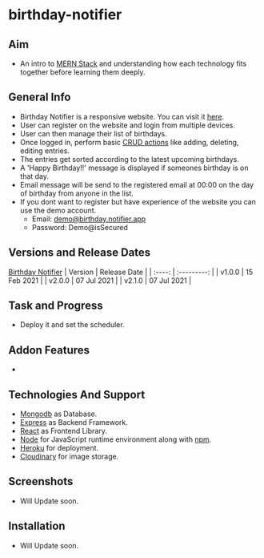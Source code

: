 # birthday-notifier

## Aim
- An intro to [MERN Stack](https://www.geeksforgeeks.org/mern-stack/) and understanding how each technology fits together before learning them deeply.

## General Info
- Birthday Notifier is a responsive website. You can visit it [here](https://birthday-notifier00.herokuapp.com/).
- User can register on the website and login from multiple devices.
- User can then manage their list of birthdays.
- Once logged in, perform basic [CRUD actions](https://en.wikipedia.org/wiki/Create,_read,_update_and_delete) like adding, deleting, editing entries.
- The entries get sorted according to the latest upcoming birthdays.
- A 'Happy Birthday!!' message is displayed if someones birthday is on that day.
- Email message will be send to the registered email at 00:00 on the day of birthday from anyone in the list.  
- If you dont want to register but have experience of the website you can use the demo account.
  - Email: demo@birthday.notifier.app
  - Password: Demo@isSecured

## Versions and Release Dates
[Birthday Notifier](http://birthday-notifier00.herokuapp.com/)
| Version   | Release Date  |
| :----:    | :---------:   |
| v1.0.0    | 15 Feb 2021   |
| v2.0.0    | 07 Jul 2021   |
| v2.1.0    | 07 Jul 2021   |


## Task and Progress
- Deploy it and set the scheduler.

## Addon Features
- 

## Technologies And Support
- [Mongodb](https://www.mongodb.com/3) as Database.
- [Express](https://expressjs.com/) as Backend Framework.
- [React](https://reactjs.org/) as Frontend Library.
- [Node](https://nodejs.dev/) for JavaScript runtime environment along with [npm](https://www.npmjs.com/).
- [Heroku](https://www.heroku.com/) for deployment.
- [Cloudinary](https://cloudinary.com/) for image storage.

## Screenshots
- Will Update soon.

## Installation
- Will Update soon.